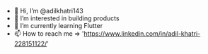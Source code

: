 - 👋 Hi, I’m @adilkhatri143
- 👀 I’m interested in building products
- 🌱 I’m currently learning Flutter
- 📫 How to reach me => 'https://www.linkedin.com/in/adil-khatri-228151122/'

<!---
adilkhatri143/adilkhatri143 is a ✨ special ✨ repository because its `README.md` (this file) appears on your GitHub profile.
You can click the Preview link to take a look at your changes.
--->
